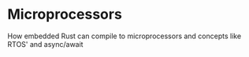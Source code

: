 <div class="title">

# Microprocessors
How embedded Rust can compile to microprocessors and concepts like RTOS' and async/await

</div>
